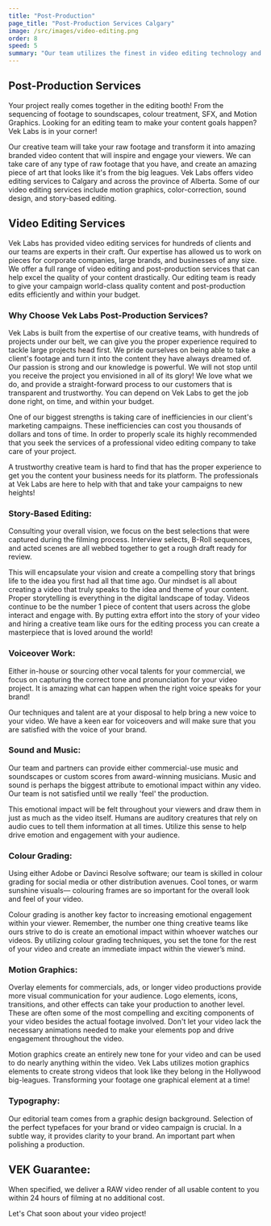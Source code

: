 ```yaml
---
title: "Post-Production"
page_title: "Post-Production Services Calgary"
image: /src/images/video-editing.png
order: 8
speed: 5
summary: "Our team utilizes the finest in video editing technology and post-production techniques to create compelling videos that create an impact and drive emotion."
---
```


## Post-Production Services

Your project really comes together in the editing booth! From the sequencing of footage to soundscapes, colour treatment, SFX, and Motion Graphics. Looking for an editing team to make your content goals happen? Vek Labs is in your corner!

Our creative team will take your raw footage and transform it into amazing branded video content that will inspire and engage your viewers. We can take care of any type of raw footage that you have, and create an amazing piece of art that looks like it's from the big leagues. Vek Labs offers video editing services to Calgary and across the province of Alberta. Some of our video editing services include motion graphics, color-correction, sound design, and story-based editing.

## Video Editing Services

Vek Labs has provided video editing services for hundreds of clients and our teams are experts in their craft. Our expertise has allowed us to work on pieces for corporate companies, large brands, and businesses of any size. We offer a full range of video editing and post-production services that can help excel the quality of your content drastically. Our editing team is ready to give your campaign world-class quality content and post-production edits efficiently and within your budget.

### Why Choose Vek Labs Post-Production Services?

Vek Labs is built from the expertise of our creative teams, with hundreds of projects under our belt, we can give you the proper experience required to tackle large projects head first. We pride ourselves on being able to take a client's footage and turn it into the content they have always dreamed of. Our passion is strong and our knowledge is powerful. We will not stop until you receive the project you envisioned in all of its glory! We love what we do, and provide a straight-forward process to our customers that is transparent and trustworthy. You can depend on Vek Labs to get the job done right, on time, and within your budget.

One of our biggest strengths is taking care of inefficiencies in our client's marketing campaigns. These inefficiencies can cost you thousands of dollars and tons of time. In order to properly scale its highly recommended that you seek the services of a professional video editing company to take care of your project.

A trustworthy creative team is hard to find that has the proper experience to get you the content your business needs for its platform. The professionals at Vek Labs are here to help with that and take your campaigns to new heights!

### Story-Based Editing:

Consulting your overall vision, we focus on the best selections that were captured during the filming process. Interview selects, B-Roll sequences, and acted scenes are all webbed together to get a rough draft ready for review.

This will encapsulate your vision and create a compelling story that brings life to the idea you first had all that time ago. Our mindset is all about creating a video that truly speaks to the idea and theme of your content. Proper storytelling is everything in the digital landscape of today. Videos continue to be the number 1 piece of content that users across the globe interact and engage with. By putting extra effort into the story of your video and hiring a creative team like ours for the editing process you can create a masterpiece that is loved around the world!

### Voiceover Work:

Either in-house or sourcing other vocal talents for your commercial, we focus on capturing the correct tone and pronunciation for your video project. It is amazing what can happen when the right voice speaks for your brand!

Our techniques and talent are at your disposal to help bring a new voice to your video. We have a keen ear for voiceovers and will make sure that you are satisfied with the voice of your brand.

### Sound and Music:

Our team and partners can provide either commercial-use music and soundscapes or custom scores from award-winning musicians. Music and sound is perhaps the biggest attribute to emotional impact within any video. Our team is not satisfied until we really 'feel' the production.

This emotional impact will be felt throughout your viewers and draw them in just as much as the video itself. Humans are auditory creatures that rely on audio cues to tell them information at all times. Utilize this sense to help drive emotion and engagement with your audience.

### Colour Grading:

Using either Adobe or Davinci Resolve software; our team is skilled in colour grading for social media or other distribution avenues. Cool tones, or warm sunshine visuals— colouring frames are so important for the overall look and feel of your video.

Colour grading is another key factor to increasing emotional engagement within your viewer. Remember, the number one thing creative teams like ours strive to do is create an emotional impact within whoever watches our videos. By utilizing colour grading techniques, you set the tone for the rest of your video and create an immediate impact within the viewer’s mind.

### Motion Graphics:

Overlay elements for commercials, ads, or longer video productions provide more visual communication for your audience. Logo elements, icons, transitions, and other effects can take your production to another level. These are often some of the most compelling and exciting components of your video besides the actual footage involved. Don't let your video lack the necessary animations needed to make your elements pop and drive engagement throughout the video.

Motion graphics create an entirely new tone for your video and can be used to do nearly anything within the video. Vek Labs utilizes motion graphics elements to create strong videos that look like they belong in the Hollywood big-leagues. Transforming your footage one graphical element at a time!

### Typography:

Our editorial team comes from a graphic design background. Selection of the perfect typefaces for your brand or video campaign is crucial. In a subtle way, it provides clarity to your brand. An important part when polishing a production.

## VEK Guarantee:

When specified, we deliver a RAW video render of all usable content to you within 24 hours of filming at no additional cost.

Let's Chat soon about your video project!
